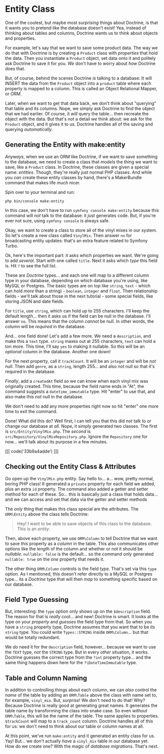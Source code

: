 # Entity Class

One of the coolest, but maybe most *surprising* things about Doctrine, is that it
wants you to pretend like the database doesn't exist! Yea, instead of thinking
about tables and columns, Doctrine wants us to think about objects and properties.

For example, let's say that we want to save some product data. The way we do that
with Doctrine is by creating a `Product` class with *properties* that hold the data.
Then you instantiate a `Product` object, set data onto it and politely ask Doctrine
to save it for you. *We* don't have to worry about *how* Doctrine does that.

But, of course, behind the scenes Doctrine *is* talking to a database. It will
INSERT the data from the `Product` object into a `product` table where each property
is mapped to a column. This is called an Object Relational Mapper, or *ORM*.

Later, when we want to get that data back, we don't think about "querying" that table
and its columns. Nope, we simply ask Doctrine to find the object that we had earlier.
Of course, it *will* query the table... then recreate the object with the data.
But that's not a detail *we* think about: we ask for the `Product` object, and it
gives it to us. Doctrine handles all of the saving and querying *automatically*.

## Generating the Entity with make:entity

*Anyways*, when we use an ORM like Doctrine, if we want to save something to
the database, we need to create a class that *models* the thing we want to save, like
a `Product` class. In Doctrine, these classes are given a special name: *entities*.
Though, they're really just normal PHP classes. And while you *can* create these
entity classes by hand, there's a MakerBundle command that makes life *much* nicer.

Spin over to your terminal and run:

```terminal
php bin/console make:entity
```

In this case, we don't have to run `symfony console make:entity` because this
command will *not* talk to the database: it *just* generates code. But, if you're
ever not sure, using `symfony console` is always safe.

Okay, we want to create a class to store all of the vinyl mixes in our system. So
let's create a new class called `VinylMix`. Then answer `no` for broadcasting
entity updates: that's an extra feature related to Symfony Turbo.

Ok, here's the important part: it asks which properties we want. We're going
to add *several*. Start with one called `title`. Next it asks which *type* this
field is. Hit `?` to see the full list.

These are *Doctrine* types... and each one will map to a different column type
in your database, depending on which database you're using, like MySQL or
Postgres. The basic types are on top like `string`, `text` - which can hold
*more* than a string) - `boolean`, `integer` and `float`. Then relationship fields -
we'll talk about those in the next tutorial - some special fields, like storing
JSON and date fields.

For `title`, use `string`, which can hold up to 255 characters. I'll keep the default
length... then it asks us if the field can be null in the database. I'll answer `no`.
This means that the column *cannot* be null. In other words, the column will be
*required* in the database.

And... one field done! Let's add a few more. We need a `description`, and make this
a `text` type. `string` maxes out at 255 characters, `text` can hold a ton more.
This time, I'll say `yes` to making it nullable. So this will be an *optional*
column in the database. Another one down!

For the next property, call it `trackCount`. It will be an `integer` and will
be *not* null. Then add `genre`, as a `string`, length 255... and also not null
so that it's required in the database.

*Finally*, add a `createdAt` field so we can know when each vinyl mix was
originally created. This time, because the field name ends in "At", the command
suggests a `datetime_immutable` type. Hit "enter" to use that, and also make this
*not* null in the database.

We don't need to add any more properties right now so hit "enter" one more time to
exit the command.

Done! What did this do? Well first, I can tell you that this did *not* talk to
or change our database at *all*. Nope, it simply generated two classes. The first
is `src/Entity/VinylMix.php`. The *second* is `src/Repository/VinylMixRepository.php`.
Ignore the `Repository` one for now... we'll talk about its purpose in a few minutes.

[[[ code('33b9a4adde') ]]]

## Checking out the Entity Class & Attributes

Go open up the `VinylMix.php` entity. Say hello to... a... wow, pretty normal, boring
PHP class! It generated a `private` property for each field we added,
plus an extra `id` property. The command also added a getter and setter method for
each of these. So... this is basically just a class that holds data... and we can access
and set that data via the getter and setter methods

The *only* thing that makes this class special are the attributes. The `ORM\Entity`
above the class tells Doctrine:

> Hey! I want to be able to save objects of this class to the database. This
> is an *entity*.

Then, above each property, we use `ORM\Column` to tell Doctrine that we want to
save this property as a *column* in the table. This also communicates other options
like the *length* of the column and whether or not it should be *nullable*.
`nullable: false` is the default... so the command only generated `nullable: true`
on the *one* property that needs it.

The other thing `ORM\Column` controls is the field *type*. That's set via this `type`
option. As I mentioned, this doesn't refer directly to a MySQL or Postgres type...
its a *Doctrine* type that will then *map* to something specific based on our
database.

## Field Type Guessing

But, interesting: the `type` option only shows up on the `$description` field.
The reason for that is *really* cool... and new! Doctrine is smart. It looks at the
type on your *property* and *guesses* the field type from that. So when you have
a `string` property type, Doctrine assumes that you want that to be *its* `string`
type. You *could* write `Types::STRING` inside `ORM\Column`... but that would be
totally redundant.

We *do* need it for the `description` field, however... because we want to use the
`TEXT` type, *not* the `STRING` type. But in every *other* situation, it works.
Doctrine guesses the correct type from the `?int` property type... and the same thing
happens down here for the `?\DateTimeImmutable` type.

## Table and Column Naming

In addition to controlling things about each column, we can *also* control the *name*
of the table by adding an `ORM\Table` above the class with name set to, for example,
`vinyl_mix`. But, *surprise*! We don't need to do that! Why? Because Doctrine is
really good at generating great names. It generates the table name by transforming
the class into snake case. So even *without* `ORM\Table`, this will be the name
of the table. The same applies to properties. `$trackCount` will map to a
`track_count` column. Doctrine handles all of this for us: we don't need to
think about our table or column names at all.

At this point, we've run `make:entity` and it generated an entity class for us. Yay!
But... we don't actually *have* a `vinyl_mix` table in our database yet. How do we
create one? With the magic of *database migrations*. That's next.
